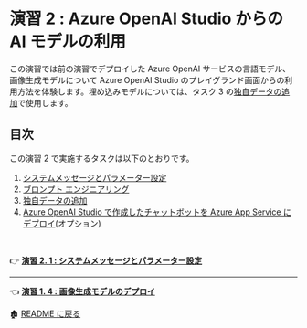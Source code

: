 # 演習 2 : Azure OpenAI Studio からの AI モデルの利用

この演習では前の演習でデプロイした Azure OpenAI サービスの言語モデル、画像生成モデルについて Azure OpenAI Studio のプレイグランド画面からの利用方法を体験します。埋め込みモデルについては、タスク 3 の[独自データの追加]()で使用します。

## 目次

この演習 2 で実施するタスクは以下のとおりです。

1. [システムメッセージとパラメーター設定](Ex02-1.md)
2. [ブロンプト エンジニアリング ](Ex02-2.md)
3. [独自データの追加](Ex02-3.md)
4. [Azure OpenAI Studio で作成したチャットボットを Azure App Service にデプロイ](Ex02-3.md#%E3%82%AA%E3%83%97%E3%82%B7%E3%83%A7%E3%83%B3--azure-openai-studio-%E3%81%A7%E4%BD%9C%E6%88%90%E3%81%97%E3%81%9F%E3%83%81%E3%83%A3%E3%83%83%E3%83%88%E3%83%9C%E3%83%83%E3%83%88%E3%82%92-azure-app-service-%E3%81%AB%E3%83%87%E3%83%97%E3%83%AD%E3%82%A4)\(オプション\)

<br>


👉 [**演習 2. 1 : システムメッセージとパラメーター設定**](Ex02-1.md) 

<hr>

👈 [**演習 1. 4 : 画像生成モデルのデプロイ**](Ex01-4.md) 

🏚️ [README に戻る](README.md)
